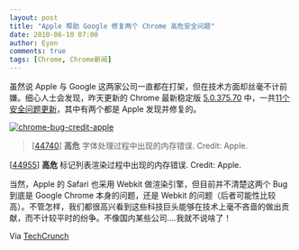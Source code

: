 ```yaml
---
layout: post
title: "Apple 帮助 Google 修复两个 Chrome 高危安全问题"
date: 2010-06-10 07:00
author: Eyon
comments: true
tags: [Chrome, Chrome新闻]
---
```

虽然说 Apple 与 Google 这两家公司一直都在打架，但在技术方面却丝毫不计前嫌。细心人士会发现，昨天更新的 Chrome 最新稳定版 [5.0.375.70](http://www.chromi.org/archives/5164) 中，一共[11个安全问题更新](http://googlechromereleases.blogspot.com/2010/06/stable-channel-update.html)，其中有两个都是 Apple 发现并修复的。

<a href="http://img.chromi.org/2010/06/chrome-bug-credit-apple.png">![](http://img.chromi.org/2010/06/chrome-bug-credit-apple-550x204.png "chrome-bug-credit-apple")</a>




>[[44740](http://code.google.com/p/chromium/issues/detail?id=44740)] **高危** 字体处理过程中出现的内存错误. Credit: Apple.

[[44955](http://code.google.com/p/chromium/issues/detail?id=44955)] **高危** 标记列表渲染过程中出现的内存错误. Credit: Apple.



当然，Apple 的 Safari 也采用 Webkit 做渲染引擎，但目前并不清楚这两个 Bug 到底是 Google Chrome 本身的问题，还是 Webkit 的问题（后者可能性比较高）。不管怎样，我们都很高兴看到这些科技巨头能够在技术上毫不吝啬的做出贡献，而不计较平时的纷争。不像国内某些公司....我就不说啥了！

Via [TechCrunch](http://techcrunch.com/2010/06/09/apple-chrome-bugs/)
